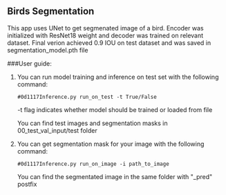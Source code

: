 ## Birds Segmentation 

This app uses UNet to get segmenated image of a bird. Encoder was initialized with ResNet18 weight and decoder was trained on relevant dataset. Final verion achieved 0.9 IOU on test dataset and was saved in segmentation_model.pth file 

###User guide: 

1) You can run model training and inference on test set with the following command:

    `#0d1117Inference.py run_on_test -t True/False`

    -t flag indicates whether model should be trained or loaded from file

    You can find test images and segmentation masks in 00_test_val_input/test folder

2) You can get segmentation mask for your image with the following command:

    `#0d1117Inference.py run_on_image -i path_to_image`

    You can find the segmentated image in the same folder with "_pred" postfix
